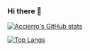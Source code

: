 ### Hi there 👋

[![Accierro's GitHub stats](https://github-readme-stats.vercel.app/api?username=accierro&theme=tokyonight)](https://github.com/anuraghazra/github-readme-stats)

[![Top Langs](https://github-readme-stats.vercel.app/api/top-langs/?username=accierro&theme=tokyonight)](https://github.com/anuraghazra/github-readme-stats)
